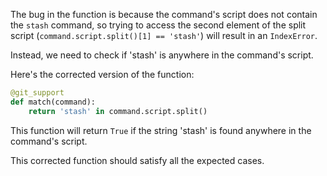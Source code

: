 The bug in the function is because the command's script does not contain the `stash` command, so trying to access the second element of the split script (`command.script.split()[1] == 'stash'`) will result in an `IndexError`. 

Instead, we need to check if 'stash' is anywhere in the command's script. 

Here's the corrected version of the function:

```python
@git_support
def match(command):
    return 'stash' in command.script.split()
```

This function will return `True` if the string 'stash' is found anywhere in the command's script. 

This corrected function should satisfy all the expected cases.